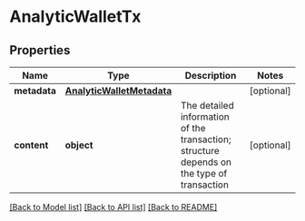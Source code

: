 # AnalyticWalletTx

## Properties
Name | Type | Description | Notes
------------ | ------------- | ------------- | -------------
**metadata** | [**AnalyticWalletMetadata**](AnalyticWalletMetadata.md) |  | [optional] 
**content** | **object** | The detailed information of the transaction; structure depends on the type of transaction | [optional] 

[[Back to Model list]](../README.md#documentation-for-models) [[Back to API list]](../README.md#documentation-for-api-endpoints) [[Back to README]](../README.md)


